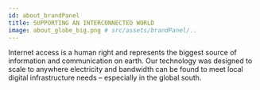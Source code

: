 ```yaml
---
id: about_brandPanel
title: SUPPORTING AN INTERCONNECTED WORLD
image: about_globe_big.png # src/assets/brandPanel/..
---
```

Internet access is a human right and represents the biggest source of information and communication on earth. Our technology was designed to scale to anywhere electricity and bandwidth can be found to meet local digital infrastructure needs – especially in the global south. 
